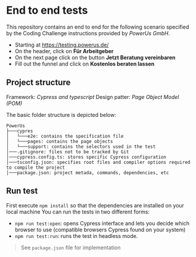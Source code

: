 # End to end tests

This repository contains an end to end for the following scenario specified by the Coding Challenge instructions provided by *PowerUs GmbH*.

 - Starting at https://testing.powerus.de/
 - On the header, click on **Für Arbeitgeber**
 - On the next page click on the button **Jetzt Beratung vereinbaren**
 - Fill out the funnel and click on **Kostenlos beraten lassen**

## Project structure
Framework: _Cypress and typescript_
Design patter: _Page Object Model (POM)_

The basic folder structure is depicted below:
```
PowerUs
├───cypres
│   └───e2e: contains the specification file
│   └───pages: contains the page objects
│   └───support: contains the selectors used in the test
│───.gitignore: files not to be tracked by Git
│───cypress.config.ts: stores specific Cypress configuration
│───tsconfig.json: specifies root files and compiler options required to compile the project
│───package.json: project metada, commands, dependencies, etc
```
 
## Run test
First execute `npm install` so that the dependencies are installed on your local machine
You can run the tests in two different forms:

 - `npm run test:open`: opens Cypress interface and lets you decide which browser to use (compatible browsers Cypress found on your system)
 - `npm run test:run`: runs the test in headless mode. 

>  See `package.json` file for implementation
